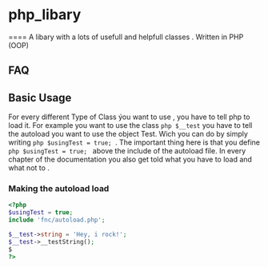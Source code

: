 # php_libary
====
A libary with a lots of usefull and helpfull classes . Written in PHP (OOP)



## FAQ



## Basic Usage
For every different Type of Class ýou want to use , you have to tell php to load it.
For example you want to use the class ```php $__test``` you have to tell the autoload you want to use the object Test.
Wich you can do by simply writing ```php $usingTest = true; ```.
The important thing here is that you define ```php $usingTest = true; ``` above the include of the autoload file.
In every chapter of the documentation you also get told what you have to load and what not to .
### Making the autoload load

```php
<?php
$usingTest = true;
include 'fnc/autoload.php';

$__test->string = 'Hey, i rock!';
$__test->__testString();
$
?>
```




